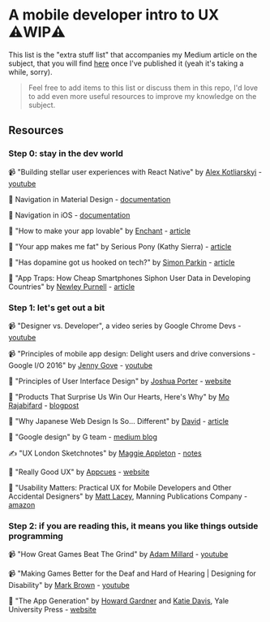 # A mobile developer intro to UX ⚠️WIP️️⚠️

This list is the "extra stuff list" that accompanies my Medium article on the subject, that you will find [here](TBP) once I've published it (yeah it's taking a while, sorry).

> Feel free to add items to this list or discuss them in this repo, I'd love to add even more useful resources to improve my knowledge on the subject.

## Resources

### Step 0: stay in the dev world

📹 "Building stellar user experiences with React Native" by [Alex Kotliarskyi](https://twitter.com/alex_frantic) - [youtube](https://www.youtube.com/watch?v=fjS5ssBn3fA)

📑 Navigation in Material Design - [documentation](https://material.io/design/navigation/understanding-navigation.html)

📑 Navigation in iOS - [documentation](https://developer.apple.com/ios/human-interface-guidelines/app-architecture/navigation/)

📝 "How to make your app lovable" by [Enchant](https://www.enchant.com/) - [article](https://www.enchant.com/blog/app-clarity)

📝 "Your app makes me fat" by Serious Pony (Kathy Sierra) - [article](http://seriouspony.com/blog/2013/7/24/your-app-makes-me-fat)

📝 "Has dopamine got us hooked on tech?" by [Simon Parkin](https://twitter.com/SimonParkin) - [article](https://www.theguardian.com/technology/2018/mar/04/has-dopamine-got-us-hooked-on-tech-facebook-apps-addiction)

📝 "App Traps: How Cheap Smartphones Siphon User Data in Developing Countries" by [Newley Purnell](https://twitter.com/newley) - [article](https://www.wsj.com/articles/app-traps-how-cheap-smartphones-help-themselves-to-user-data-1530788404)

### Step 1: let's get out a bit

📹 "Designer vs. Developer", a video series by Google Chrome Devs - [youtube](https://www.youtube.com/playlist?list=PLNYkxOF6rcIC60856GnLEV5GQXMxc9ByJ)

📹 "Principles of mobile app design: Delight users and drive conversions - Google I/O 2016" by [Jenny Gove](https://twitter.com/jennylg) - [youtube](https://www.youtube.com/watch?v=u7iUoxqKaKU&t=1221s)

📝 "Principles of User Interface Design" by [Joshua Porter](https://twitter.com/bokardo) - [website](http://bokardo.com/principles-of-user-interface-design/)

📝 "Products That Surprise Us Win Our Hearts, Here's Why" by [Mo Rajabifard](https://twitter.com/morajabi) - [blogpost](https://morajabi.im/blog/products-that-surprise-win-hearts)

📝 "Why Japanese Web Design Is So… Different" by [David](https://twitter.com/randomwire) - [article](https://randomwire.com/why-japanese-web-design-is-so-different/)

📑 "Google design" by G team - [medium blog](https://medium.com/google-design)

✍️ "UX London Sketchnotes" by [Maggie Appleton](https://twitter.com/Mappletons) - [notes](http://maggieappleton.com/project/uxlondon-sketchnotes)

📑 "Really Good UX" by [Appcues](https://twitter.com/appcues) - [website](https://www.reallygoodux.io/)

📗 "Usability Matters: Practical UX for Mobile Developers and Other Accidental Designers" by [Matt Lacey](https://github.com/mrlacey), Manning Publications Company - [amazon](https://www.amazon.com/Usability-Matters-Practical-Developers-Accidental/dp/1617293938)

### Step 2: if you are reading this, it means you like things outside programming

📹 "How Great Games Beat The Grind" by [Adam Millard](https://www.youtube.com/user/Thefearalcarrot) - [youtube](https://www.youtube.com/watch?v=4NGe4dzlukc)

📹 "Making Games Better for the Deaf and Hard of Hearing | Designing for Disability" by [Mark Brown](https://www.youtube.com/channel/UCqJ-Xo29CKyLTjn6z2XwYAw) - [youtube](https://www.youtube.com/watch?v=nP1qLrXaDvE)

📗 "The App Generation" by [Howard Gardner](https://twitter.com/DrHowardGardner) and [Katie Davis](https://twitter.com/katiebda), Yale University Press - [website](https://yalebooks.yale.edu/book/9780300209341/app-generation)

